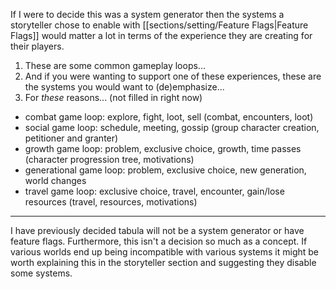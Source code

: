 If I were to decide this was a system generator then the systems a storyteller chose to enable with [[sections/setting/Feature Flags|Feature Flags]] would matter a lot in terms of the experience they are creating for their players. 

1. These are some common gameplay loops...
2. And if you were wanting to support one of these experiences, these are the systems you would want to (de)emphasize...
3. For *these* reasons... (not filled in right now)

- combat game loop: explore, fight, loot, sell (combat, encounters, loot)
- social game loop: schedule, meeting, gossip (group character creation, petitioner and granter)
- growth game loop: problem, exclusive choice, growth, time passes (character progression tree, motivations)
- generational game loop: problem, exclusive choice, new generation, world changes
- travel game loop: exclusive choice, travel, encounter, gain/lose resources (travel, resources, motivations)

---

I have previously decided tabula will not be a system generator or have feature flags. Furthermore, this isn't a decision so much as a concept. If various worlds end up being incompatible with various systems it might be worth explaining this in the storyteller section and suggesting they disable some systems.
